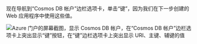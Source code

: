  现在导航到“Cosmos DB 帐户”边栏选项卡，单击“键”，因为我们在下一步创建的 Web 应用程序中使用这些值。

![Azure 门户的屏幕截图，显示 Cosmos DB 帐户，在“Cosmos DB 帐户”边栏选项卡上突出显示“键”按钮，在“键”边栏选项卡上突出显示 URI、主键、辅键的值](./media/cosmos-db-keys/keys.png)

